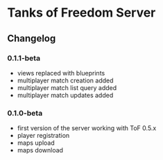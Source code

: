 # Tanks of Freedom Server
## Changelog

### 0.1.1-beta
- views replaced with blueprints
- multiplayer match creation added
- multiplayer match list query added
- multiplayer match updates added

### 0.1.0-beta
- first version of the server working with ToF 0.5.x
- player registration
- maps upload
- maps download